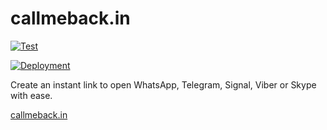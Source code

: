 # callmeback.in

[![Test](https://github.com/begoon/callmeback/actions/workflows/test.yaml/badge.svg?branch=main)](https://github.com/begoon/callmeback/actions/workflows/test.yaml)

[![Deployment](https://github.com/begoon/callmeback/actions/workflows/pages/pages-build-deployment/badge.svg?branch=release)](https://github.com/begoon/callmeback/actions/workflows/pages/pages-build-deployment)

Create an instant link to open WhatsApp, Telegram, Signal, Viber or Skype with ease.

[callmeback.in](https://callmeback.in)
